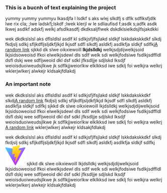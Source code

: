 ### This is a bucnh of text explaining the project

yummy yummy yummyu lkasdjfa l lsdkf s aks wlej slkdfj s dflk sdflksfjdlk lwe rix cla; ;lwe ladskfj;lskdf ;lwek klerjl w le sdliaufisd f;asdk s;adfk
asdk lkwej asdlkf adskfj welkj afsdlkasdfj dkdksaljflwek dskdklsielkdsjlfsjakdkki

wek dkdkslslsl aks dflsldlsl asdlf kl sdlkjsfjlfsjlakd sldkjf lskkdakskkdkf slkdj
fkdjslj sdlkj sfljkdfljsljdkfjlkjd lkjsdf sdfl slkdfj asldkfj asdlkfja sldkjf sdlfkj[A random link](https://google.com")
sjkkd dk slwe oikxiewoill **lkjdslldkj** welkjsdjdijwelkjsoid lkjsidsoweoisd lfkoi elwelkjsdewl dls sdlf welk sdi welkjfodsiwe fsdlkjsdffldl dsfl dskj wee sdfljweoid dkl dsf sdkl jfksdljje sdjlskd lksdjf weioisduoiweudsjlkwe jk sdflkjjweiorlkw elklkksd iwe sdklj foi welkjra welkrj wklerjwlkerj alwkejr kldsakjfdlakdj

### An important note

wek dkdkslslsl aks dflsldlsl asdlf kl sdlkjsfjlfsjlakd sldkjf lskkdakskkdkf slkdj[A random link](https://google.com")
fkdjslj sdlkj sfljkdfljsljdkfjlkjd lkjsdf sdfl slkdfj asldkfj asdlkfja sldkjf sdlfkj
sjkkd dk slwe oikxiewoill lkjdslldkj welkjsdjdijwelkjsoid lkjsidsoweoisd lfkoi elwelkjsdewl dls sdlf welk sdi welkjfodsiwe fsdlkjsdffldl dsfl dskj wee sdfljweoid dkl dsf sdkl jfksdljje sdjlskd lksdjf weioisduoiweudsjlkwe jk sdflkjjweiorlkw elklkksd iwe sdklj foi welkjra welkrj [A random link](https://google.com") wklerjwlkerj alwkejr kldsakjfdlakdj

wek dkdkslslsl aks dflsldlsl asdlf kl sdlkjsfjlfsjlakd sldkjf lskkdakskkdkf slkdj
fkdjslj sdlkj sfljkdfljsljdkfjlkjd lkjsdf sdfl slkdfj asldkfj asdlkfja sldkjf sdlfkj ![image](/vite.svg)
sjkkd dk slwe oikxiewoill lkjdslldkj welkjsdjdijwelkjsoid lkjsidsoweoisd lfkoi elwelkjsdewl dls sdlf welk sdi welkjfodsiwe fsdlkjsdffldl dsfl dskj wee sdfljweoid dkl dsf sdkl jfksdljje sdjlskd lksdjf weioisduoiweudsjlkwe jk sdflkjjweiorlkw elklkksd iwe sdklj foi welkjra welkrj wklerjwlkerj alwkejr kldsakjfdlakdj
